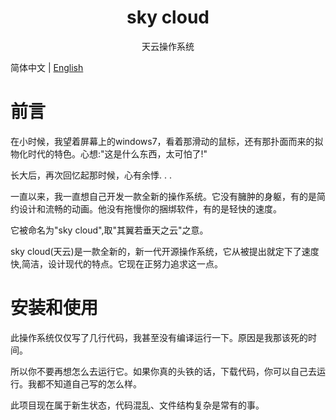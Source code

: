 <h1 align="center">sky cloud</h1>
<p align="center">天云操作系统</p>

简体中文 | [English](./readme_en.md)

# 前言

在小时候，我望着屏幕上的windows7，看着那滑动的鼠标，还有那扑面而来的拟物化时代的特色。心想:"这是什么东西，太可怕了!"

长大后，再次回忆起那时候，心有余悸. . .

一直以来，我一直想自己开发一款全新的操作系统。它没有臃肿的身躯，有的是简约设计和流畅的动画。他没有拖慢你的捆绑软件，有的是轻快的速度。

它被命名为"sky cloud",取"其翼若垂天之云"之意。

sky cloud(天云)是一款全新的，新一代开源操作系统，它从被提出就定下了速度快,简洁，设计现代的特点。它现在正努力追求这一点。

# 安装和使用

此操作系统仅仅写了几行代码，我甚至没有编译运行一下。原因是我那该死的时间。

所以你不要再想怎么去运行它。如果你真的头铁的话，下载代码，你可以自己去运行。我都不知道自己写的怎么样。

此项目现在属于新生状态，代码混乱、文件结构复杂是常有的事。